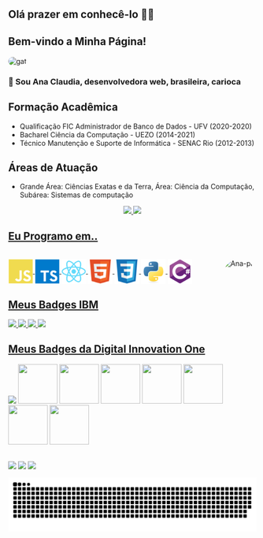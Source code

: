 ## Olá prazer em conhecê-lo 👋😄

## Bem-vindo a Minha Página!

 <img align="center" alt="gat" height="200" style="border-radius:50px;" src="https://user-images.githubusercontent.com/11504380/102703973-ba95d600-4254-11eb-9bf6-a4b81f513732.gif">



### 💬 Sou Ana Claudia, desenvolvedora web, brasileira, carioca

## Formação Acadêmica
- Qualificação FIC Administrador de Banco de Dados - UFV (2020-2020)
- Bacharel Ciência da Computação - UEZO (2014-2021)
- Técnico Manutenção e Suporte de Informática - SENAC Rio (2012-2013)


## Áreas de Atuação
- Grande Área: Ciências Exatas e da Terra, Área: Ciência da Computação, Subárea: Sistemas de computação


<div align="center">
  <a href="https://github.com/rafaballerini">
  <img height="180em" src="https://github-readme-stats.vercel.app/api?username=Aninhacgs&show_icons=true&theme=dracula&include_all_commits=true&count_private=true"/>
  <img height="180em" src="https://github-readme-stats.vercel.app/api/top-langs/?username=Aninhacgs&layout=compact&langs_count=7&theme=dracula"/>
</div>
  
## Eu Programo em..
  <div style="display: inline_block"><br>
  <img align="center" alt="Ana-Js" height="50" width="50" src="https://raw.githubusercontent.com/devicons/devicon/master/icons/javascript/javascript-plain.svg">
  <img align="center" alt="Ana-Ts" height="50" width="50" src="https://raw.githubusercontent.com/devicons/devicon/master/icons/typescript/typescript-plain.svg">
  <img align="center" alt="Ana-React" height="50" width="50" src="https://raw.githubusercontent.com/devicons/devicon/master/icons/react/react-original.svg">
  <img align="center" alt="Ana-HTML" height="50" width="50" src="https://raw.githubusercontent.com/devicons/devicon/master/icons/html5/html5-original.svg">
  <img align="center" alt="Ana-CSS" height="50" width="50" src="https://raw.githubusercontent.com/devicons/devicon/master/icons/css3/css3-original.svg">
  <img align="center" alt="Ana-Python" height="50" width="50" src="https://raw.githubusercontent.com/devicons/devicon/master/icons/python/python-original.svg">
  <img align="center" alt="Ana-Csharp" height="50" width="50" src="https://raw.githubusercontent.com/devicons/devicon/master/icons/csharp/csharp-original.svg">
  <img align="right" alt="Ana-pic" height="150" style="border-radius:50px;" src="https://c.tenor.com/kTiH6EwsvJQAAAAi/magic-harry-potter.gif">
  </di>

## Meus Badges IBM
<img src="https://user-images.githubusercontent.com/11504380/106359518-1f335e80-62f2-11eb-8e0d-032f1a33b720.png" height="80" widght="80"> <img src="https://user-images.githubusercontent.com/11504380/106129720-44cc3680-613f-11eb-9790-42f86bf1caff.png" height="80" widght="80"> <img src="https://user-images.githubusercontent.com/11504380/125171368-425c1700-e18a-11eb-8a15-3768fbbaa067.png" height="80" widght="80"> <img src="https://user-images.githubusercontent.com/11504380/125171468-c7473080-e18a-11eb-942a-48ecc9dd03f6.png" height="80" widght="80">
 
## Meus Badges da Digital Innovation One
 <a href="https://certificates.digitalinnovation.one/3202394B" target="_blank"><img src="https://user-images.githubusercontent.com/11504380/134830955-ce415a99-9b30-4b16-b699-91ac4fcc2e68.png" height="80" widght="80"></a> <a href="https://certificates.digitalinnovation.one/8B12554C" target="_blank"><img src="https://user-images.githubusercontent.com/11504380/134831295-7a539244-54f8-469c-8703-3144d7f1fc58.png" height="80" width="80"></a> <a href="https://certificates.digitalinnovation.one/B2F3E2D8" target="_blank"><img src="https://user-images.githubusercontent.com/11504380/134831638-f92be853-610c-4077-a998-59bb430d7805.png" height="80" width="80"></a> <a href="https://certificates.digitalinnovation.one/469E0025" target="_blank"><img src="https://user-images.githubusercontent.com/11504380/134831958-0ce7194e-69c7-40fe-bced-1569396f6c5c.png" height="80" width="80"></a> <a href="https://certificates.digitalinnovation.one/7952E273" target="_blank"><img src="https://user-images.githubusercontent.com/11504380/134832161-cfdf47d7-3c5a-4ebf-b684-bd429cb82b60.png" height="80" width="80"></a> <a href="https://certificates.digitalinnovation.one/E56DE3EF" target="_blank"><img src="https://user-images.githubusercontent.com/11504380/134832529-7bdc3c4c-b0d5-49bf-a6cc-8a5684a5bf49.png" height="80" width="80"></a> <a href="https://certificates.digitalinnovation.one/5BEA51B7" target="_blank"><img src="https://user-images.githubusercontent.com/11504380/134832754-463d1a56-efcc-4bb6-8461-2f6e49aafd2d.png" height="80" width="80"></a> <a href="https://certificates.digitalinnovation.one/C289E505" target="_blank"><img src="https://user-images.githubusercontent.com/11504380/134833126-49ad847b-0219-4c60-ab0c-a483ca3b8e8d.png" height="80" width="80"></a>


<br>
  
<div> 
  <a href="https://br.linkedin.com/in/ana-claudia-gomes-souza" target="_blank"><img src="https://img.shields.io/badge/-LinkedIn-%230077B5?style=for-the-badge&logo=linkedin&logoColor=white" target="_blank"></a>
  <a href="https://codepen.io/AnaGomes" target="_blank"><img src="https://img.shields.io/badge/Codepen-000000?style=for-the-badge&logo=codepen&logoColor=white" target="_blank"></a>
 <a href="https://www.youracclaim.com/users/ana-claudia-gomes-souza.0d25e1a7/badges" target="_blank"><img src="https://info.credly.com/hs-fs/hubfs/Credly_Logo_Orange_10-Inch.png?width=3000&name=Credly_Logo_Orange_10-Inch.png" height="30" widght="40" target="_blank"></a>
  
 ![Snake animation](https://github.com/Aninhacgs/Aninhacgs/blob/output/github-contribution-grid-snake.svg)

  </div>
 







<!--
**Aninhacgs/Aninhacgs** is a ✨ _special_ ✨ repository because its `README.md` (this file) appears on your GitHub profile.

Here are some ideas to get you started:

- 🔭 I’m currently working on ...
- 🌱 I’m currently learning ...
- 👯 I’m looking to collaborate on ...
- 🤔 I’m looking for help with ...
- 💬 Ask me about ...
- 📫 How to reach me: ...
- 😄 Pronouns: ...
- ⚡ Fun fact: ...
-->
